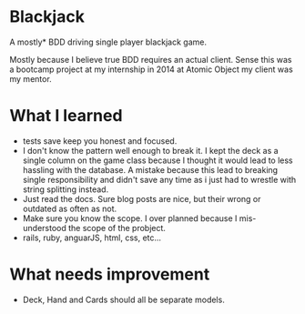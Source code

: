 Blackjack
=========

A mostly* BDD driving single player blackjack game.

Mostly because I believe true BDD requires an actual client. Sense this was a 
bootcamp project at my internship in 2014 at Atomic Object my client was my
mentor.

What I learned
=============
+ tests save keep you honest and focused.
+ I don't know the pattern well enough to break it. I kept the deck as a single 
column on the game class because I thought it would lead to less hassling with
the database. A mistake because this lead to breaking single responsibility and 
didn't save any time as i just had to wrestle with string splitting instead.
+ Just read the docs. Sure blog posts are nice, but their wrong or outdated as often
as not.
+ Make sure you know the scope. I over planned because I mis-understood the scope
of the probject.
+ rails, ruby, anguarJS, html, css, etc...

What needs improvement
======================

+ Deck, Hand and Cards should all be separate models. 
